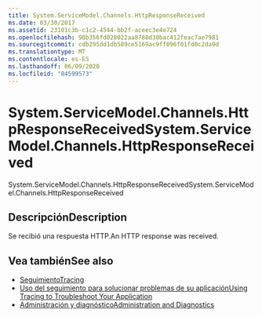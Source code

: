 ```yaml
---
title: System.ServiceModel.Channels.HttpResponseReceived
ms.date: 03/30/2017
ms.assetid: 23101c3b-c1c2-4544-bb2f-aceec3e4e724
ms.openlocfilehash: 98b356fd028022aa8788d38bac412feac7ae7981
ms.sourcegitcommit: cdb295dd1db589ce5169ac9ff096f01fd0c2da9d
ms.translationtype: MT
ms.contentlocale: es-ES
ms.lasthandoff: 06/09/2020
ms.locfileid: "84599573"
---
```

# <a name="systemservicemodelchannelshttpresponsereceived"></a><span data-ttu-id="7fc81-102">System.ServiceModel.Channels.HttpResponseReceived</span><span class="sxs-lookup"><span data-stu-id="7fc81-102">System.ServiceModel.Channels.HttpResponseReceived</span></span>
<span data-ttu-id="7fc81-103">System.ServiceModel.Channels.HttpResponseReceived</span><span class="sxs-lookup"><span data-stu-id="7fc81-103">System.ServiceModel.Channels.HttpResponseReceived</span></span>  
  
## <a name="description"></a><span data-ttu-id="7fc81-104">Descripción</span><span class="sxs-lookup"><span data-stu-id="7fc81-104">Description</span></span>  
 <span data-ttu-id="7fc81-105">Se recibió una respuesta HTTP.</span><span class="sxs-lookup"><span data-stu-id="7fc81-105">An HTTP response was received.</span></span>  
  
## <a name="see-also"></a><span data-ttu-id="7fc81-106">Vea también</span><span class="sxs-lookup"><span data-stu-id="7fc81-106">See also</span></span>

- [<span data-ttu-id="7fc81-107">Seguimiento</span><span class="sxs-lookup"><span data-stu-id="7fc81-107">Tracing</span></span>](index.md)
- [<span data-ttu-id="7fc81-108">Uso del seguimiento para solucionar problemas de su aplicación</span><span class="sxs-lookup"><span data-stu-id="7fc81-108">Using Tracing to Troubleshoot Your Application</span></span>](using-tracing-to-troubleshoot-your-application.md)
- [<span data-ttu-id="7fc81-109">Administración y diagnóstico</span><span class="sxs-lookup"><span data-stu-id="7fc81-109">Administration and Diagnostics</span></span>](../index.md)
